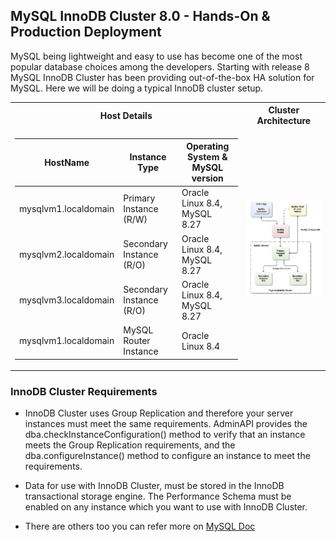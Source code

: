 ## MySQL InnoDB Cluster 8.0 - Hands-On & Production Deployment

MySQL being lightweight and easy to use has become one of the most popular database choices among the developers. Starting with release 8 MySQL InnoDB Cluster has been providing out-of-the-box HA solution for MySQL. Here we will be doing a typical InnoDB cluster setup.

<table>
<tr><th>Host Details </th><th>Cluster Architecture</th></tr>
<tr><td>

| HostName | Instance Type | Operating System & MySQL version |
| ----------- | ----------- | -----------------|
| mysqlvm1.localdomain| Primary Instance (R/W) | Oracle Linux 8.4, MySQL 8.27 |
| mysqlvm2.localdomain| Secondary Instance (R/O) | Oracle Linux 8.4, MySQL 8.27 |
| mysqlvm3.localdomain| Secondary Instance  (R/O)| Oracle Linux 8.4, MySQL 8.27 |
| mysqlvm1.localdomain| MySQL Router Instance| Oracle Linux 8.4 |

</td>
<td>

<img src="imgs/innodb-cluster.png" alt="Cluster Architecture"> 

</td>
</tr> </table>

### InnoDB Cluster Requirements

* InnoDB Cluster uses Group Replication and therefore your server instances must meet the same requirements. AdminAPI provides the dba.checkInstanceConfiguration() method to verify that an instance meets the Group Replication requirements, and the dba.configureInstance() method to configure an instance to meet the requirements.

* Data for use with InnoDB Cluster, must be stored in the InnoDB transactional storage engine. 
The Performance Schema must be enabled on any instance which you want to use with InnoDB Cluster.

* There are others too you can refer more on [MySQL Doc](https://dev.mysql.com/doc/mysql-shell/8.0/en/mysql-innodb-cluster-requirements.html)

